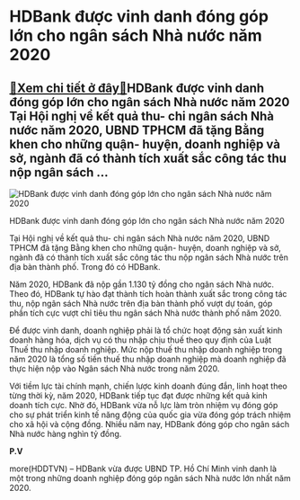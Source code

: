 HDBank được vinh danh đóng góp lớn cho ngân sách Nhà nước năm 2020
==================================================================

[:gift:Xem chi tiết ở đây:gift:](https://hddtvn.com/hdbank-duoc-vinh-danh-dong-gop-lon-cho-ngan-sach-nha-nuoc-nam-2020/)HDBank được vinh danh đóng góp lớn cho ngân sách Nhà nước năm 2020 Tại Hội nghị về kết quả thu- chi ngân sách Nhà nước năm 2020, UBND TPHCM đã tặng Bằng khen cho những quận- huyện, doanh nghiệp và sở, ngành đã có thành tích xuất sắc công tác thu nộp ngân sách …
---------------------------------------------------------------------------------------------------------------------------------------------------------------------------------------------------------------------------------------------------------------------





![HDBank được vinh danh đóng góp lớn cho ngân sách Nhà nước năm 2020](https://hddtvn.com/wp-content/uploads/2021/01/0124_hinh2.jpg "HDBank được vinh danh đóng góp lớn cho ngân sách Nhà nước năm 2020")



HDBank được vinh danh đóng góp lớn cho ngân sách Nhà nước năm 2020






Tại Hội nghị về kết quả thu- chi ngân sách Nhà nước năm 2020, UBND TPHCM đã tặng Bằng khen cho những quận- huyện, doanh nghiệp và sở, ngành đã có thành tích xuất sắc công tác thu nộp ngân sách Nhà nước trên địa bàn thành phố. Trong đó có HDBank.


Năm 2020, HDBank đã nộp gần 1.130 tỷ đồng cho ngân sách Nhà nước. Theo đó, HDBank tự hào đạt thành tích hoàn thành xuất sắc trong công tác thu, nộp ngân sách Nhà nước trên địa bàn thành phố vượt dự toán, góp phần tích cực vượt chỉ tiêu thu ngân sách Nhà nước thành phố năm 2020.


Để được vinh danh, doanh nghiệp phải là tổ chức hoạt động sản xuất kinh doanh hàng hóa, dịch vụ có thu nhập chịu thuế theo quy định của Luật Thuế thu nhập doanh nghiệp. Mức nộp thuế thu nhập doanh nghiệp trong năm 2020 là tổng số tiền thuế thu nhập doanh nghiệp mà doanh nghiệp đã thực hiện nộp vào Ngân sách Nhà nước trong năm 2020.


Với tiềm lực tài chính mạnh, chiến lược kinh doanh đúng đắn, linh hoạt theo từng thời kỳ, năm 2020, HDBank tiếp tục đạt được những kết quả kinh doanh tích cực. Nhờ đó, HDBank vừa nỗ lực làm tròn nhiệm vụ đóng góp cho sự phát triển kinh tế năng động của quốc gia vừa đóng góp trách nhiệm cho xã hội và cộng đồng. Nhiều năm nay, HDBank đóng góp cho ngân sách Nhà nước hàng nghìn tỷ đồng.




**P.V**



more(HDDTVN) – HDBank vừa được UBND TP. Hồ Chí Minh vinh danh là một trong những doanh nghiệp đóng góp ngân sách Nhà nước lớn nhất năm 2020.

